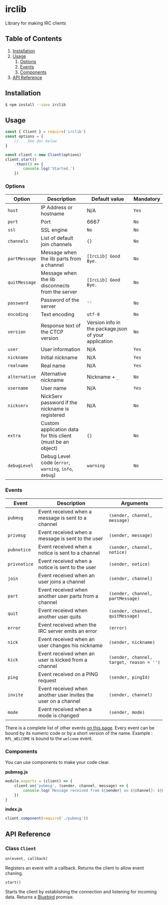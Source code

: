 # irclib

Library for making IRC clients

## Table of Contents

1. [Installation](#installation)
2. [Usage](#usage)
    1. [Options](#options)
    2. [Events](#events)
    3. [Components](#components)
3. [API Reference](#api-reference)

## Installation

```bash
$ npm install --save irclib
```

## Usage

```javascript
const { Client } = require('irclib')
const options = {
    //... See doc below
}

const client = new Client(options)
client.start()
    .then(() => {
        console.log('Started.')
    })
```

### Options

| Option | Description | Default value | Mandatory |
| ------ | ----------- | ------------- | --------- |
| `host` | IP Address or hostname | N/A | `Yes` |
| `port` | Port | 6667 | `No` |
| `ssl` | SSL engine | `No` | `No` |
| `channels` | List of default join channels | `{}` | `No` |
| `partMessage` | Message when the lib parts from a channel | `[IrcLib] Good Bye.` | `No` |
| `quitMessage` | Message when the lib disconnects from the server | `[IrcLib] Good Bye.` | `No` |
| `password` | Password of the server | `''` | `No` |
| `encoding` | Text encoding | `utf-8` | `No` |
| `version` | Response text of the CTCP version | Version info in the package.json of your application | `No` |
| `user` | User information | N/A | `Yes` |
|   `nickname` | Initial nickname | N/A | `Yes` |
|   `realname` | Real name | N/A | `Yes` |
|   `alternative` | Alternative nickname | Nickname + `_` | `No` |
|   `username` | User name | N/A | `Yes` |
|   `nickserv` | NickServ password if the nickname is registered | N/A | `No` |
| `extra` | Custom application data for this client (must be an object) | `{}` | `No` |
| `debugLevel` | Debug Level code (`error`, `warning`, `info`, `debug`) | `warning` | `No` |

### Events

| Event | Description | Arguments |
| ----- | ----------- | --------- |
| `pubmsg` | Event received when a message is sent to a channel | `(sender, channel, message)` |
| `privmsg` | Event received when a message is sent to the user | `(sender, message)` |
| `pubnotice` | Event received when a notice is sent to a channel | `(sender, channel, notice)` |
| `privnotice` | Event received when a notice is sent to the user | `(sender, notice)` |
| `join` | Event received when an user joins a channel | `(sender, channel)` |
| `part` | Event received when another user parts from a channel | `(sender, channel, partMessage)` |
| `quit` | Event receievd when another user quits | `(sender, channel, quitMessage)` |
| `error` | Event received when the IRC server emits an error | `(error)` |
| `nick` | Event received when an user changes his nickname | `(sender, nickname)` |
| `kick` | Event received when an user is kicked from a channel | `(sender, channel, target, reason = '')` |
| `ping` | Event received on a PING request | `(sender, pingId)` |
| `invite` | Event received when another user invites the user on a channel | `(sender, channel)` |
| `mode` | Event received when a mode is changed | `(sender, mode)` |

There is a complete list of other events [on this page](https://www.alien.net.au/irc/irc2numerics.html).
Every event can be bound by its numeric code or by a short version of the name. Example : `RPL_WELCOME` is bound to the `welcome` event.

### Components

You can use components to make your code clear.

**pubmsg.js**
```javascript
module.exports = (client) => {
    client.on('pubmsg', (sender, channel, message) => {
        console.log(`Message received from ${sender} on ${channel}: ${message}`)
    })
}
```

**index.js**
```javascript
client.component(require('./pubmsg'))
```

## API Reference

### Class `Client`

`on(event, callback)`
    
Registers an event with a callback.
Returns the client to allow event chaning.

`start()`
    
Starts the client by establishing the connection and listening for incoming data.
Returns a [Bluebird](https://github.com/petkaantonov/bluebird) promise.

